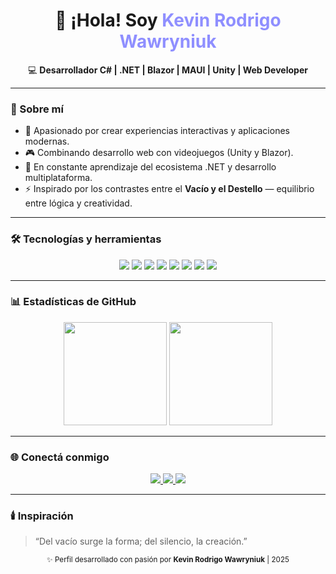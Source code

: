<!-- Banner o título -->
<h1 align="center">👋 ¡Hola! Soy <span style="color:#8f8fff;">Kevin Rodrigo Wawryniuk</span></h1>

<p align="center">
💻 <b>Desarrollador C# | .NET | Blazor | MAUI | Unity | Web Developer</b>  
</p>

---

### 🧠 Sobre mí
- 🚀 Apasionado por crear experiencias interactivas y aplicaciones modernas.  
- 🎮 Combinando desarrollo web con videojuegos (Unity y Blazor).  
- 🌱 En constante aprendizaje del ecosistema .NET y desarrollo multiplataforma.  
- ⚡ Inspirado por los contrastes entre el **Vacío y el Destello** — equilibrio entre lógica y creatividad.

---

### 🛠️ Tecnologías y herramientas
<p align="center">
  <img src="https://img.shields.io/badge/C%23-239120?style=for-the-badge&logo=c-sharp&logoColor=white"/>
  <img src="https://img.shields.io/badge/.NET-512BD4?style=for-the-badge&logo=dotnet&logoColor=white"/>
  <img src="https://img.shields.io/badge/Blazor-5C2D91?style=for-the-badge&logo=blazor&logoColor=white"/>
  <img src="https://img.shields.io/badge/MAUI-512BD4?style=for-the-badge"/>
  <img src="https://img.shields.io/badge/Unity-100000?style=for-the-badge&logo=unity&logoColor=white"/>
  <img src="https://img.shields.io/badge/HTML5-E34F26?style=for-the-badge&logo=html5&logoColor=white"/>
  <img src="https://img.shields.io/badge/CSS3-1572B6?style=for-the-badge&logo=css3&logoColor=white"/>
  <img src="https://img.shields.io/badge/JavaScript-F7DF1E?style=for-the-badge&logo=javascript&logoColor=black"/>
</p>

---

### 📊 Estadísticas de GitHub
<p align="center">
  <img src="https://github-readme-stats.vercel.app/api?username=KevinRodrigoWawryniuk&show_icons=true&theme=tokyonight" height="165">
  <img src="https://github-readme-stats.vercel.app/api/top-langs/?username=KevinRodrigoWawryniuk&layout=compact&theme=tokyonight" height="165">
</p>

---

### 🌐 Conectá conmigo
<p align="center">
  <a href="https://www.linkedin.com/in/kevin-rodrigo-wawryniuk-70447a352/">
   <img src="https://img.shields.io/badge/LinkedIn-0A66C2?style=for-the-badge&logo=linkedin&logoColor=white"/>
  </a>
  <a href="https://github.com/KevinRodigoWawryniuk?tab=repositories">
    <img src="https://img.shields.io/badge/GitHub-100000?style=for-the-badge&logo=github&logoColor=white"/>
  </a>
  <a href="https://tuportafolio.com">
    <img src="https://img.shields.io/badge/Portafolio-24292e?style=for-the-badge&logo=firefox&logoColor=white"/>
  </a>
</p>

---

### 🕯️ Inspiración
> “Del vacío surge la forma; del silencio, la creación.”  

<p align="center">
  <sub>✨ Perfil desarrollado con pasión por <b>Kevin Rodrigo Wawryniuk</b> | 2025</sub>
</p>
